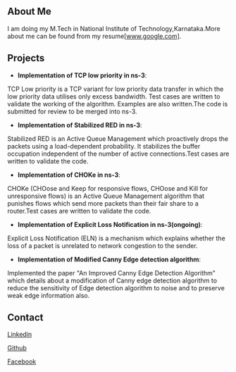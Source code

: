 ## About Me

I am doing my M.Tech in National Institute of Technology,Karnataka.More about me can be found from my resume[www.google.com].

## Projects

- **Implementation of TCP low priority in ns-3**:

TCP Low priority is a TCP variant for low priority data transfer in which the low priority data utilises only excess bandwidth.
Test cases are written to validate the working of the algorithm. Examples are also written.The code is submitted for review
to be merged into ns-3.

- **Implementation of Stabilized RED in ns-3**:

Stabilized RED is an Active Queue Management which proactively drops the packets using a load-dependent probability. It
stabilizes the buffer occupation independent of the number of active connections.Test cases are written to validate the
code.

- **Implementation of CHOKe in ns-3**:

CHOKe (CHOose and Keep for responsive flows, CHOose and Kill for unresponsive flows) is an Active Queue
Management algorithm that punishes flows which send more packets than their fair share to a router.Test cases are
written to validate the code.

- **Implementation of Explicit Loss Notification in ns-3(ongoing)**:

Explicit Loss Notification (ELN) is a mechanism which explains whether the loss of a packet is unrelated to network
congestion to the sender.

- **Implementation of Modified Canny Edge detection algorithm**:

Implemented the paper "An Improved Canny Edge Detection Algorithm" which details about a modification of Canny edge
detection algorithm to reduce the sensitivity of Edge detection algorithm to noise and to preserve weak edge information
also.

## Contact
[Linkedin](https://www.linkedin.com/in/nandita-gurunathan-5b72789b/)

[Github](https://github.com/gnandita)

[Facebook](https://www.facebook.com/profile.php?id=100008612346862)
